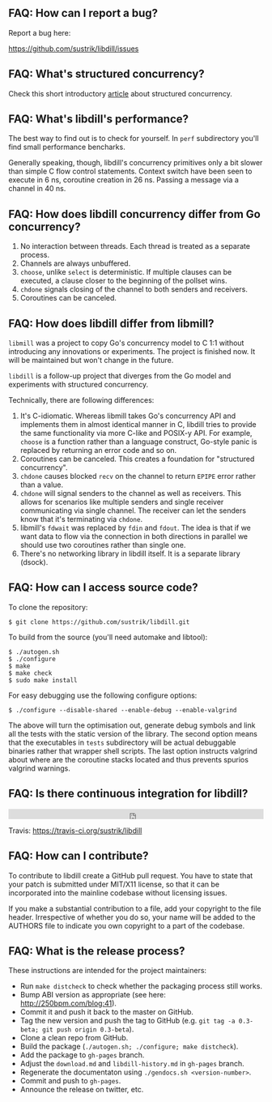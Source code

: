 
## FAQ: How can I report a bug?

Report a bug here:

<https://github.com/sustrik/libdill/issues>

## FAQ: What's structured concurrency?

Check this short introductory [article](structured-concurrency.html) about structured concurrency.

## FAQ: What's libdill's performance?

The best way to find out is to check for yourself. In `perf` subdirectory you'll find small performance bencharks.

Generally speaking, though, libdill's concurrency primitives only a bit slower than simple C flow control statements. Context switch have been seen to execute in 6 ns, coroutine creation in 26 ns. Passing a message via a channel in 40 ns.

## FAQ: How does libdill concurrency differ from Go concurrency?

1. No interaction between threads. Each thread is treated as a separate process.
2. Channels are always unbuffered.
3. `choose`, unlike `select` is deterministic. If multiple clauses can be executed, a clause closer to the beginning of the pollset wins.
4. `chdone` signals closing of the channel to both senders and receivers.
5. Coroutines can be canceled.

## FAQ: How does libdill differ from libmill?

`libmill` was a project to copy Go's concurrency model to C 1:1 without introducing any innovations or experiments. The project is finished now. It will be maintained but won't change in the future.

`libdill` is a follow-up project that diverges from the Go model and experiments with structured concurrency.

Technically, there are following differences:

1. It's C-idiomatic. Whereas libmill takes Go's concurrency API and implements them in almost identical manner in C, libdill tries to provide the same functionality via more C-like and POSIX-y API. For example, `choose` is a function rather than a language construct, Go-style panic is replaced by returning an error code and so on.
2. Coroutines can be canceled. This creates a foundation for "structured concurrency".
3. `chdone` causes blocked `recv` on the channel to return `EPIPE` error rather than a value.
4. `chdone` will signal senders to the channel as well as receivers. This allows for scenarios like multiple senders and single receiver communicating via single channel. The receiver can let the senders know that it's terminating via `chdone`.
5. libmill's `fdwait` was replaced by `fdin` and `fdout`. The idea is that if we want data to flow via the connection in both directions in parallel we should use two coroutines rather than single one.
6. There's no networking library in libdill itself. It is a separate library (dsock).

## FAQ: How can I access source code?

To clone the repository:

```
$ git clone https://github.com/sustrik/libdill.git
```

To build from the source (you'll need automake and libtool):

```
$ ./autogen.sh
$ ./configure
$ make
$ make check
$ sudo make install
```

For easy debugging use the following configure options:

```
$ ./configure --disable-shared --enable-debug --enable-valgrind
```

The above will turn the optimisation out, generate debug symbols and link all the tests with the static version of the library. The second option means that the executables in `tests` subdirectory will be actual debuggable binaries rather that wrapper shell scripts. The last option instructs valgrind about where are the coroutine stacks located and thus prevents spurios valgrind warnings.

## FAQ: Is there continuous integration for libdill?

<iframe width="100%" height="20" frameBorder="0"
src="https://api.travis-ci.org/sustrik/libdill.svg?branch=master"></iframe>

Travis: <https://travis-ci.org/sustrik/libdill>

## FAQ: How can I contribute?

To contribute to libdill create a GitHub pull request. You have to state that your patch is submitted under MIT/X11 license, so that it can be incorporated into the mainline codebase without licensing issues.

If you make a substantial contribution to a file, add your copyright to the file header. Irrespective of whether you do so, your name will be added to the AUTHORS file to indicate you own copyright to a part of the codebase.

## FAQ: What is the release process?

These instructions are intended for the project maintainers:

* Run `make distcheck` to check whether the packaging process still works.
* Bump ABI version as appropriate (see here: <http://250bpm.com/blog:41>).
* Commit it and push it back to the master on GitHub.
* Tag the new version and push the tag to GitHub (e.g. `git tag -a 0.3-beta; git push origin 0.3-beta`).
* Clone a clean repo from GitHub.
* Build the package (`./autogen.sh; ./configure; make distcheck`).
* Add the package to `gh-pages` branch.
* Adjust the `download.md` and `libdill-history.md` in `gh-pages` branch.
* Regenerate the documentaton using `./gendocs.sh <version-number>`.
* Commit and push to `gh-pages`.
* Announce the release on twitter, etc.

